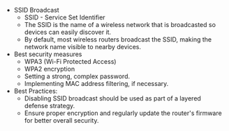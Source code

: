 - SSID Broadcast
	- SSID - Service Set Identifier
	- The SSID is the name of a wireless network that is broadcasted so devices can easily discover it.
	- By default, most wireless routers broadcast the SSID, making the network name visible to nearby devices.
- Best security measures
	- WPA3 (Wi-Fi Protected Access)
	- WPA2 encryption
	- Setting a strong, complex password.
	- Implementing MAC address filtering, if necessary.
- Best Practices:
	- Disabling SSID broadcast should be used as part of a layered defense strategy.
	- Ensure proper encryption and regularly update the router's firmware for better overall security.
